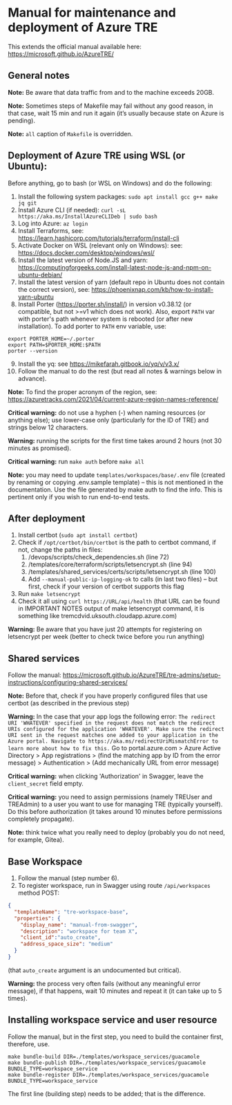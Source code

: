 # Manual for maintenance and deployment of Azure TRE
This extends the official manual available here: https://microsoft.github.io/AzureTRE/

## General notes
**Note:** Be aware that data traffic from and to the machine exceeds 20GB.

**Note:** Sometimes steps of Makefile may fail without any good reason, in that case, wait 15 min and run it again (it’s usually because state on Azure is pending).

**Note:** `all` caption of `Makefile` is overridden.

## Deployment of Azure TRE using WSL (or Ubuntu):

Before anything, go to bash (or WSL on Windows) and do the following:

1. Install the following system packages: `sudo apt install gcc g++ make jq git`
2. Install Azure CLI (if needed): `curl -sL https://aka.ms/InstallAzureCLIDeb | sudo bash`
3. Log into Azure: `az login`
4. Install Terraforms, see: https://learn.hashicorp.com/tutorials/terraform/install-cli
5. Activate Docker on WSL (relevant only on Windows): see: https://docs.docker.com/desktop/windows/wsl/
6. Install the latest version of Node.JS and yarn: https://computingforgeeks.com/install-latest-node-js-and-npm-on-ubuntu-debian/ 
7. Install the latest version of yarn (default repo in Ubuntu does not contain the correct version), see: https://phoenixnap.com/kb/how-to-install-yarn-ubuntu
8. Install Porter (https://porter.sh/install/) in version v0.38.12 (or compatible, but not >=v1 which does not work). Also, export `PATH` var with porter's path whenever system is rebooted (or after new installation). To add porter to `PATH` env variable, use:
```shell
export PORTER_HOME=~/.porter
export PATH=$PORTER_HOME:$PATH
porter --version
```
9. Install the yq: see https://mikefarah.gitbook.io/yq/v/v3.x/
10. Follow the manual to do the rest (but read all notes & warnings below in advance).

**Note:** To find the proper acronym of the region, see: https://azuretracks.com/2021/04/current-azure-region-names-reference/

**Critical warning:** do not use a hyphen (-) when naming resources (or anything else); use lower-case only (particularly for the ID of TRE) and strings below 12 characters.

**Warning:** running the scripts for the first time takes around 2 hours (not 30 minutes as promised).

**Critical warning:** run `make auth` before `make all`

**Note:** you may need to update `templates/workspaces/base/.env` file (created by renaming or copying .env.sample template) – this is not mentioned in the documentation. Use the file generated by make auth to find the info. This is pertinent only if you wish to run end-to-end tests.

## After deployment
1. Install certbot (`sudo apt install certbot`)
2. Check if `/opt/certbot/bin/certbot` is the path to certbot command, if not, change the paths in files:
    1. /devops/scripts/check_dependencies.sh (line 72)
    2. /templates/core/terraform/scripts/letsencrypt.sh (line 94)
    3. /templates/shared_services/certs/scripts/letsencrypt.sh (line 100)
    4. Add `--manual-public-ip-logging-ok` to calls (in last two files) – but first, check if your version of certbot supports this flag
3. Run `make letsencrypt`
4. Check it all using `curl https://URL/api/health` (that URL can be found in IMPORTANT NOTES output of make letsencrypt command, it is something like tremcdvid.uksouth.cloudapp.azure.com)

**Warning:** Be aware that you have just 20 attempts for registering on letsencrypt per week (better to check twice before you run anything)

## Shared services
Follow the manual: https://microsoft.github.io/AzureTRE/tre-admins/setup-instructions/configuring-shared-services/

**Note:** Before that, check if you have properly configured files that use certbot (as described in the previous step)

**Warning:** In the case that your app logs the following error:
`The redirect URI 'WHATEVER' specified in the request does not match the redirect URIs configured for the application 'WHATEVER'. Make sure the redirect URI sent in the request matches one added to your application in the Azure portal. Navigate to https://aka.ms/redirectUriMismatchError to learn more about how to fix this.`
Go to portal.azure.com > Azure Active Directory > App registrations > (find the matching app by ID from the error message) > Authentication > (Add mechanically URL from error message)

**Critical warning:** when clicking 'Authorization' in Swagger, leave the `client_secret` field empty.

**Critical warning:** you need to assign permissions (namely TREUser and TREAdmin) to a user you want to use for managing TRE (typically yourself). Do this before authorization (it takes around 10 minutes before permissions completely propagate).

**Note:** think twice what you really need to deploy (probably you do not need, for example, Gitea).

## Base Workspace
1. Follow the manual (step number 6).
2. To register workspace, run in Swagger using route `/api/workspaces` method POST:
```json
{
  "templateName": "tre-workspace-base",
  "properties": {
    "display_name": "manual-from-swagger",
    "description": "workspace for team X",
    "client_id":"auto_create",
    "address_space_size": "medium"
  }
}
```
(that `auto_create` argument is an undocumented but critical).

**Warning:** the process very often fails (without any meaningful error message), if that happens, wait 10 minutes and repeat it (it can take up to 5 times).

## Installing workspace service and user resource
Follow the manual, but in the first step, you need
to build the container first, therefore, use.
```shell
make bundle-build DIR=./templates/workspace_services/guacamole
make bundle-publish DIR=./templates/workspace_services/guacamole BUNDLE_TYPE=workspace_service
make bundle-register DIR=./templates/workspace_services/guacamole BUNDLE_TYPE=workspace_service
```
The first line (building step) needs to be added; that is the difference.
